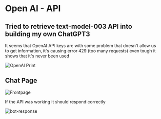 # Open AI - API

## Tried to retrieve text-model-003 API into building my own ChatGPT3

It seems that OpenAI API keys are with some problem that doesn't allow us to get information, it's causing error 429 (too many requests) even tough it shows that it's never been used

<img src="https://i.imgur.com/kMCStQ9.png" alt="OpenAI Print" >

## Chat Page

<img src="https://i.imgur.com/Qe3r6aQ.png" alt="Frontpage" >

If the API was working it should respond correctly

<img src="https://i.imgur.com/KuXm5y7.png" alt="bot-response">
